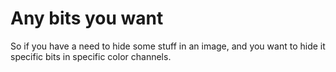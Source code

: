 # Any bits you want
So if you have a need to hide some stuff in an image, and you want to hide it specific bits in specific color channels.



